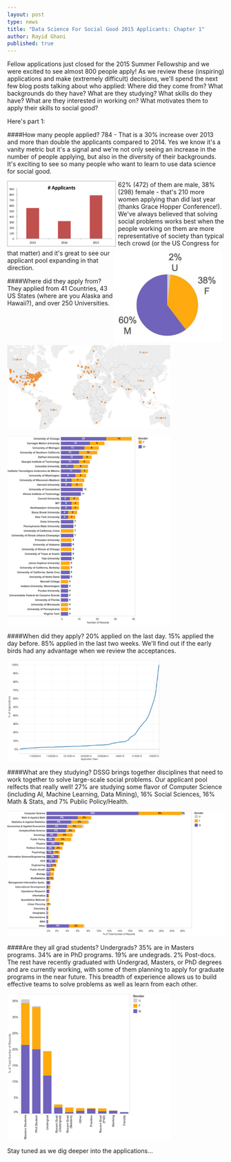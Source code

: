 ```yaml
---
layout: post
type: news
title: "Data Science For Social Good 2015 Applicants: Chapter 1"
author: Rayid Ghani
published: true
---
```


Fellow applications just closed for the 2015 Summer Fellowship and we were excited to see almost 800 people apply! As we review these (inspiring) applications and make (extremely difficult) decisions, we'll spend the next few blog posts talking about who applied: Where did they come from? What backgrounds do they have? What are they studying? What skills do they have? What are they interested in working on? What motivates them to apply their skills to social good? 

Here's part 1:

####How many people applied?
784 - That is a 30% increase over 2013 and more than double the applicants compared to 2014. Yes we know it's a vanity metric but it's a signal and we're not only seeing an increase in the number of people applying, but also in the diversity of their backgrounds. It's exciting to see so many people who want to learn to use data science for social good.
<p><p><p><p>
<img src="/img/posts/2015-appl-number.png" width=50% style="float: left; width: 50%; margin-right: 1%; margin-bottom: 0.5em;">
<img src="/img/posts/2015-appl-gender.jpg" width=30% style="float: right; width: 50%; margin-right: 1%; margin-bottom: 0.5em;">

<p><p><p><p><p><p><p><p>
62% (472) of them are male, 38% (298) female - that's 210 more women applying than did last year (thanks Grace Hopper Conference!). We've always believed that solving social problems works best when the people working on them are more representative of society than typical tech crowd (or the US Congress for that matter) and it's great to see our applicant pool expanding in that direction. 

####Where did they apply from?
They applied from 41 Countries, 43 US States (where are you Alaska and Hawaii?), and over 250 Universities. 
<p><p><p><p>

<img src="/img/posts/2015-appl-where.jpg" width=75%>
<p><p><p><p><p>

<img src="/img/posts/2015-appl-school.jpg" width=75%>
<p><p><p><p>

####When did they apply?
20% applied on the last day. 15% applied the day before. 85% applied in the last two weeks. We'll find out if the early birds had any advantage when we review the acceptances.
<p><p><p><p>
<img src="/img/posts/2015-appl-when.jpg"  width=70%>
<p><p>
<p><p>
####What are they studying?
DSSG brings together disciplines that need to work together to solve large-scale social problems. Our applicant pool relfects that really well! 27% are studying some flavor of Computer Science (including AI, Machine Learning, Data Mining), 16% Social Sciences, 16% Math & Stats, and 7% Public Policy/Health. 
<p><p><p><p>

<img src="/img/posts/2015-appl-major.jpg">
<p><p><p><p>
####Are they all grad students? Undergrads? 
35% are in Masters programs. 34% are in PhD programs. 19% are undegrads. 2% Post-docs. The rest have recently graduated with Undergrad, Masters, or PhD degrees and are currently working, with some of them planning to apply for graduate programs in the near future. This breadth of experience allows us to build effective teams to solve problems as well as learn from each other.

<p><p><p><p>

<img src="/img/posts/2015-appl-degree.jpg"   width="75%">
<p><p>
<p><p>
Stay tuned as we dig deeper into the applications...
